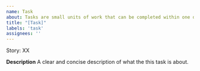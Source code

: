 ```yaml
---
name: Task
about: Tasks are small units of work that can be completed within one day of work
title: "[Task]"
labels: 'task'
assignees: ''
---
```

Story: XX

**Description**
A clear and concise description of what the this task is about.
